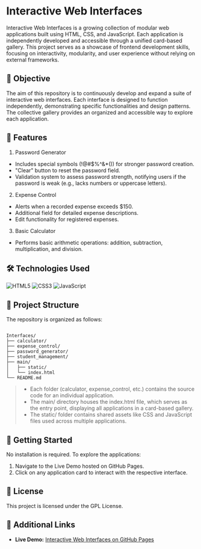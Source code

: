 # Interactive Web Interfaces

Interactive Web Interfaces is a growing collection of modular web applications built using HTML, CSS, and JavaScript. Each application is independently developed and accessible through a unified card-based gallery. This project serves as a showcase of frontend development skills, focusing on interactivity, modularity, and user experience without relying on external frameworks.

## 🎯 Objective

The aim of this repository is to continuously develop and expand a suite of interactive web interfaces. Each interface is designed to function independently, demonstrating specific functionalities and design patterns. The collective gallery provides an organized and accessible way to explore each application.

## 🧩 Features

1. Password Generator

- Includes special symbols (!@#$%^&\*()) for stronger password creation.
- "Clear" button to reset the password field.
- Validation system to assess password strength, notifying users if the password is weak (e.g., lacks numbers or uppercase letters).

2. Expense Control
- Alerts when a recorded expense exceeds $150.
- Additional field for detailed expense descriptions.
- Edit functionality for registered expenses.

3. Basic Calculator

- Performs basic arithmetic operations: addition, subtraction, multiplication, and division.

## 🛠️ Technologies Used

![HTML5](https://img.shields.io/badge/HTML5-E34F26?style=for-the-badge&logo=html5&logoColor=white)
![CSS3](https://img.shields.io/badge/CSS3-1572B6?style=for-the-badge&logo=css3&logoColor=white)
![JavaScript](https://img.shields.io/badge/JavaScript-F7DF1E?style=for-the-badge&logo=javascript&logoColor=black)

## 📁 Project Structure

The repository is organized as follows:

```text

Interfaces/
├── calculator/
├── expense_control/
├── password_generator/
├── student_management/
├── main/
│   ├── static/
│   └── index.html
└── README.md

```

> - Each folder (calculator, expense_control, etc.) contains the source code for an individual application.
> - The main/ directory houses the index.html file, which serves as the entry point, displaying all applications in a card-based gallery.
> - The static/ folder contains shared assets like CSS and JavaScript files used across multiple applications.

## 🚀 Getting Started

No installation is required. To explore the applications:
  1. Navigate to the Live Demo hosted on GitHub Pages.
  2. Click on any application card to interact with the respective interface.

## 📄 License

This project is licensed under the GPL License.

## 🔗 Additional Links
- **Live Demo:** [Interactive Web Interfaces on GitHub Pages](https://anthonybanion.github.io/Interfaces/)
